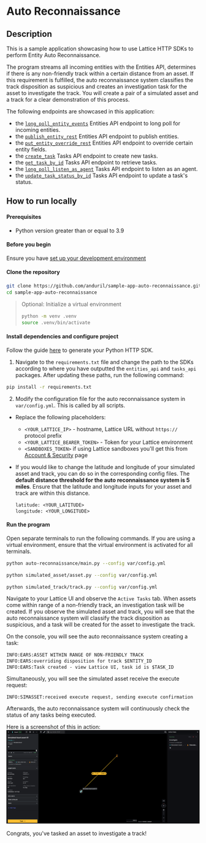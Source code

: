 # Auto Reconnaissance

## Description

This is a sample application showcasing how to use Lattice HTTP SDKs to perform Entity Auto Reconnaissance.

The program streams all incoming entities with the Entities API, determines if there is any non-friendly track within a certain distance from an asset. If this requirement is fulfilled, the auto reconnaissance system classifies the track disposition as suspicious and creates an investigation task for the asset to investigate the track. You will create a pair of a simulated asset and a track for a clear demonstration of this process.

The following endpoints are showcased in this application:

- the [`long_poll_entity_events`](https://docs.anduril.com/reference/rest/entitymanager/long-poll-entity-events) Entities API endpoint to long poll for incoming entities.
- the [`publish_entity_rest`](https://docs.anduril.com/reference/rest/entitymanager/publish-entity-rest) Entities API endpoint to publish entities.
- the [`put_entity_override_rest`](https://docs.anduril.com/reference/rest/entitymanager/put-entity-override-rest) Entities API endpoint to override certain entity fields.
- the [`create_task`](https://docs.anduril.com/reference/rest/taskmanager/create-task) Tasks API endpoint to create new tasks.
- the [`get_task_by_id`](https://docs.anduril.com/reference/rest/taskmanager/get-task-by-id) Tasks API endpoint to retrieve tasks.
- the [`long_poll_listen_as_agent`](https://docs.anduril.com/reference/rest/taskmanager/long-poll-listen-as-agent) Tasks API endpoint to listen as an agent.
- the [`update_task_status_by_id`](https://docs.anduril.com/reference/rest/taskmanager/update-task-status-by-id) Tasks API endpoint to update a task's status.


## How to run locally

#### Prerequisites
- Python version greater than or equal to 3.9

#### Before you begin

Ensure you have [set up your development environment](https://docs.anduril.com/guide/get-started)

#### Clone the repository

```bash
git clone https://github.com/anduril/sample-app-auto-reconnaissance.git sample-app-auto-reconnaissance
cd sample-app-auto-reconnaissance
```

> Optional: Initialize a virtual environment
> ```bash
> python -m venv .venv
> source .venv/bin/activate
> ```

#### Install dependencies and configure project

Follow the guide [here](https://docs.anduril.com/guide/generate-http-sdks) to generate your Python HTTP SDK.

1. Navigate to the `requirements.txt` file and change the path to the SDKs according to where you have outputted the `entities_api` and `tasks_api` packages. After updating these paths, run the following command:
```bash
pip install -r requirements.txt
```

2. Modify the configuration file for the auto reconnaissance system in `var/config.yml`. This is called by all scripts.
* Replace the following placeholders:
    * `<YOUR_LATTICE_IP>` - hostname, Lattice URL without `https://` protocol prefix
    * `<YOUR_LATTICE_BEARER_TOKEN>` - Token for your Lattice environment
    *  `<SANDBOXES_TOKEN>` if using Lattice sandboxes you'll get this from [Account & Security](https://sandboxes.developer.anduril.com/user-settings) page

* If you would like to change the latitude and longitude of your simulated asset and track, you can do so in the corresponding config files. The **default distance threshold for the auto reconnaissance system is 5 miles**. Ensure that the latitude and longitude inputs for your asset and track are within this distance.
    ```
    latitude: <YOUR_LATITUDE>
    longitude: <YOUR_LONGITUDE>
    ```

#### Run the program

Open separate terminals to run the following commands. If you are using a virtual environment, ensure that the virtual environment is activated for all terminals.

```bash
python auto-reconnaissance/main.py --config var/config.yml
```

```bash
python simulated_asset/asset.py --config var/config.yml
```

```bash
python simulated_track/track.py --config var/config.yml
```

Navigate to your Lattice UI and observe the `Active Tasks` tab. When assets come within range of a non-friendly track, an investigation task will be created. If you observe the simulated asset and track, you will see that the auto reconnaissance system will classify the track disposition as suspicious, and a task will be created for the asset to investigate the track. 

On the console, you will see the auto reconnaissance system creating a task:
```
INFO:EARS:ASSET WITHIN RANGE OF NON-FRIENDLY TRACK
INFO:EARS:overriding disposition for track $ENTITY_ID
INFO:EARS:Task created - view Lattice UI, task id is $TASK_ID
```

Simultaneously, you will see the simulated asset receive the execute request:
```
INFO:SIMASSET:received execute request, sending execute confirmation
```

Afterwards, the auto reconnaissance system will continuously check the status of any tasks being executed.

Here is a screenshot of this in action:
![img](/static/auto_recon_asset_investigate_track_example.png)

Congrats, you've tasked an asset to investigate a track!
